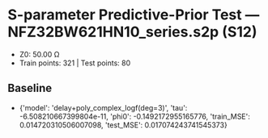 # S-parameter Predictive-Prior Test — NFZ32BW621HN10_series.s2p (S12)
- Z0: 50.00 Ω
- Train points: 321  |  Test points: 80

## Baseline
- {'model': 'delay+poly_complex_logf(deg=3)', 'tau': -6.508210667399804e-11, 'phi0': -0.1492172955165776, 'train_MSE': 0.014720310506007098, 'test_MSE': 0.017074243741545373}
